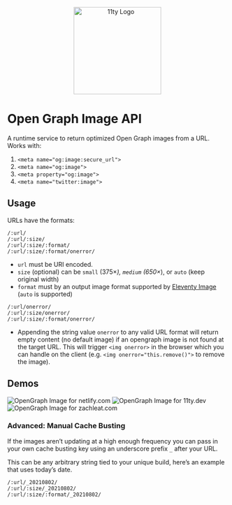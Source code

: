 <p align="center"><img src="https://www.11ty.dev/img/logo-github.svg" width="200" height="200" alt="11ty Logo"></p>

# Open Graph Image API

A runtime service to return optimized Open Graph images from a URL. Works with:

1. `<meta name="og:image:secure_url">`
1. `<meta name="og:image">`
1. `<meta property="og:image">`
1. `<meta name="twitter:image">`

## Usage

URLs have the formats:

```
/:url/
/:url/:size/
/:url/:size/:format/
/:url/:size/:format/onerror/
```

* `url` must be URI encoded.
* `size` (optional) can be `small` (375×_), `medium` (650×_), or `auto` (keep original width)
* `format` must by an output image format supported by [Eleventy Image](https://www.11ty.dev/docs/plugins/image/) (`auto` is supported)

```
/:url/onerror/
/:url/:size/onerror/
/:url/:size/:format/onerror/
```

* Appending the string value `onerror` to any valid URL format will return empty content (no default image) if an opengraph image is not found at the target URL. This will trigger `<img onerror>` in the browser which you can handle on the client (e.g. `<img onerror="this.remove()">` to remove the image).

## Demos

<img src="https://v1.opengraph.11ty.dev/https%3A%2F%2Fwww.netlify.com/small/" alt="OpenGraph Image for netlify.com">

<img src="https://v1.opengraph.11ty.dev/https%3A%2F%2Fwww.11ty.dev/small/" alt="OpenGraph Image for 11ty.dev">

<img src="https://v1.opengraph.11ty.dev/https%3A%2F%2Fwww.zachleat.com/small/" alt="OpenGraph Image for zachleat.com">

### Advanced: Manual Cache Busting

If the images aren’t updating at a high enough frequency you can pass in your own cache busting key using an underscore prefix `_` after your URL.

This can be any arbitrary string tied to your unique build, here’s an example that uses today’s date.

```
/:url/_20210802/
/:url/:size/_20210802/
/:url/:size/:format/_20210802/
```
